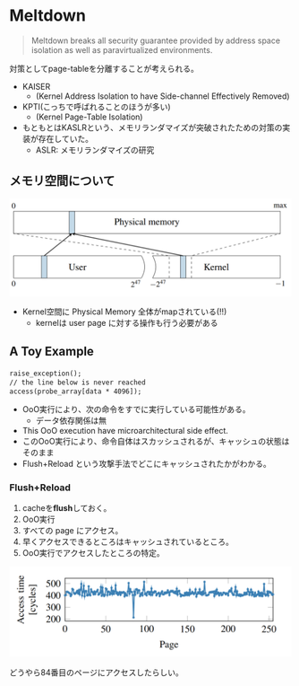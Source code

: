 # Meltdown

> Meltdown breaks all security guarantee provided by address space isolation as well as paravirtualized environments.

対策としてpage-tableを分離することが考えられる。
- KAISER
  - (Kernel Address Isolation to have Side-channel Effectively Removed)
- KPTI(こっちで呼ばれることのほうが多い)
  - (Kernel Page-Table Isolation)
- もともとはKASLRという、メモリランダマイズが突破されたための対策の実装が存在していた。
  - ASLR: メモリランダマイズの研究

## メモリ空間について

![memory-space](img/memory-space.png)

- Kernel空間に Physical Memory 全体がmapされている(!!)
  - kernelは user page に対する操作も行う必要がある

## A Toy Example

```
raise_exception();
// the line below is never reached
access(probe_array[data * 4096]);
```

- OoO実行により、次の命令をすでに実行している可能性がある。
  - データ依存関係は無
- This OoO execution have microarchitectural side effect.
- このOoO実行により、命令自体はスカッシュされるが、キャッシュの状態はそのまま
- Flush+Reload という攻撃手法でどこにキャッシュされたかがわかる。

### Flush+Reload

1. cacheを**flush**しておく。
1. OoO実行
1. すべての page にアクセス。
1. 早くアクセスできるところはキャッシュされているところ。
1. OoO実行でアクセスしたところの特定。

![flush-reload](img/flush-reload.png)

どうやら84番目のページにアクセスしたらしい。
